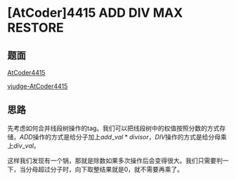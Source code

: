 # [AtCoder]4415 ADD DIV MAX RESTORE

## 题面

[AtCoder4415](https://jag2018summer-day2.contest.atcoder.jp/tasks/jag2018summer_day2_i?lang=en)

[vjudge-AtCoder4415](https://vjudge.net/problem/AtCoder-4415)

## 思路

先考虑如何合并线段树操作的tag。我们可以把线段树中的权值按照分数的方式存储，$ADD$操作的方式是给分子加上$add\_val*divisor$，$DIV$操作的方式是给分母乘上$div\_val$。



 这样我们发现有一个锅，那就是除数如果多次操作后会变得很大。我们只需要判一下，当分母超过分子时，向下取整结果就是0，就不需要再乘了。